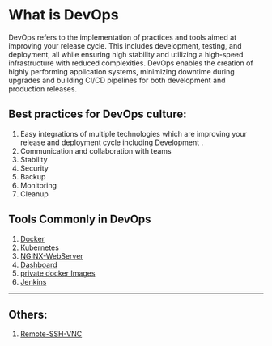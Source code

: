 # What is DevOps
DevOps refers to the implementation of practices and tools aimed at improving your release cycle. This includes development, testing, and deployment, all while ensuring high stability and utilizing a high-speed infrastructure with reduced complexities. DevOps enables the creation of highly performing application systems, minimizing downtime during upgrades and building CI/CD pipelines for both development and production releases.

## Best practices for DevOps culture:
1. Easy integrations of multiple technologies which are improving your release and deployment cycle including Development .
2. Communication and collaboration with teams
3. Stability
4. Security
5. Backup
6. Monitoring
7. Cleanup


## Tools Commonly in DevOps
1. [Docker](/Docker/README.md)
2. [Kubernetes](/Kubernetes/README.md)
3. [NGINX-WebServer](/NGINX-webserver-on-nodejs/README.md)
5. [Dashboard](/dashboard/README.md)
6. [private docker Images](/private-docker-image-secrets/README.md)
7. [Jenkins](/Jenkins/Installation.md)

---
## Others:
1. [Remote-SSH-VNC](/private-docker-image-secrets/README.md)
